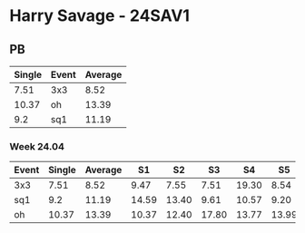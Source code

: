 # Harry Savage - 24SAV1

## PB
|Single|Event|Average|
|----|----|----|
|7.51|3x3|8.52|
|10.37|oh|13.39|
|9.2|sq1|11.19|
### Week 24.04
|Event|Single|Average|S1|S2|S3|S4|S5|
|-----|-------|------|--|--|--|--|--|
|3x3|7.51|8.52|9.47|7.55|7.51|19.30|8.54|
|sq1|9.2|11.19|14.59|13.40|9.61|10.57|9.20|
|oh|10.37|13.39|10.37|12.40|17.80|13.77|13.99|
